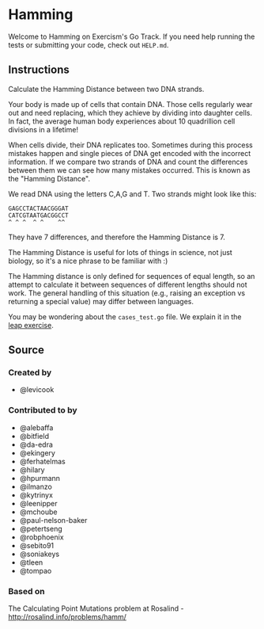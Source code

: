 # Hamming

Welcome to Hamming on Exercism's Go Track.
If you need help running the tests or submitting your code, check out `HELP.md`.

## Instructions

Calculate the Hamming Distance between two DNA strands.

Your body is made up of cells that contain DNA. Those cells regularly wear out and need replacing, which they achieve by dividing into daughter cells. In fact, the average human body experiences about 10 quadrillion cell divisions in a lifetime!

When cells divide, their DNA replicates too. Sometimes during this process mistakes happen and single pieces of DNA get encoded with the incorrect information. If we compare two strands of DNA and count the differences between them we can see how many mistakes occurred. This is known as the "Hamming Distance".

We read DNA using the letters C,A,G and T. Two strands might look like this:

    GAGCCTACTAACGGGAT
    CATCGTAATGACGGCCT
    ^ ^ ^  ^ ^    ^^

They have 7 differences, and therefore the Hamming Distance is 7.

The Hamming Distance is useful for lots of things in science, not just biology, so it's a nice phrase to be familiar with :)


The Hamming distance is only defined for sequences of equal length, so
an attempt to calculate it between sequences of different lengths should
not work. The general handling of this situation (e.g., raising an
exception vs returning a special value) may differ between languages.

You may be wondering about the `cases_test.go` file. We explain it in the
[leap exercise][leap-exercise-readme].

[leap-exercise-readme]: https://github.com/exercism/go/blob/main/exercises/practice/leap/.docs/instructions.md

## Source

### Created by

- @levicook

### Contributed to by

- @alebaffa
- @bitfield
- @da-edra
- @ekingery
- @ferhatelmas
- @hilary
- @hpurmann
- @ilmanzo
- @kytrinyx
- @leenipper
- @mchoube
- @paul-nelson-baker
- @petertseng
- @robphoenix
- @sebito91
- @soniakeys
- @tleen
- @tompao

### Based on

The Calculating Point Mutations problem at Rosalind - http://rosalind.info/problems/hamm/